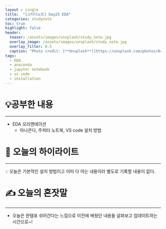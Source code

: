 ```yaml
---
layout : single
title:  "[스터디노트] Day25 EDA"
categories: studynote
toc: true
highlight: false
header:
  teaser: /assets/images/unsplash/study_note.jpg
  overlay_image: /assets/images/unsplash/study_note.jpg
  overlay_filter: 0.5
  caption: "Photo credit: [**Unsplash**](https://unsplash.com/photos/842ofHC6MaI)"
tags:
  - EDA
  - anaconda
  - jupyter notebook
  - vs code
  - installation
---
```



# 💡공부한 내용

---

- EDA 오리엔테이션
    - 아나콘다, 주피터 노트북, VS code 설치 방법

# 📝 오늘의 하이라이트

---

<aside>
💡 오늘은 기본적인 설치 방법이고 이미 다 아는 내용이라 별도로 기록할 내용이 없다.

</aside>

# ✍️ 오늘의 혼잣말

---

- 오늘은 한템포 쉬어간다는 느낌으로 이전에 배웠던 내용들 살펴보고 업데이트하는 시간으로~!